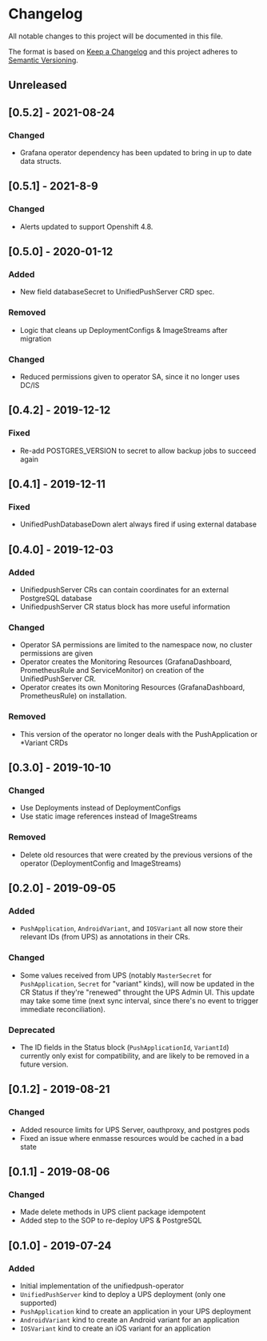 # Changelog
All notable changes to this project will be documented in this file.

The format is based on [Keep a Changelog](http://keepachangelog.com/en/1.0.0/)
and this project adheres to [Semantic Versioning](http://semver.org/spec/v2.0.0.html).

## Unreleased

## [0.5.2] - 2021-08-24
### Changed
- Grafana operator dependency has been updated to bring in up to date data structs.
## [0.5.1] - 2021-8-9
### Changed
- Alerts updated to support Openshift 4.8.

## [0.5.0] - 2020-01-12
### Added
- New field databaseSecret to UnifiedPushServer CRD spec.

### Removed
- Logic that cleans up DeploymentConfigs & ImageStreams after migration

### Changed
- Reduced permissions given to operator SA, since it no longer uses DC/IS

## [0.4.2] - 2019-12-12
### Fixed
- Re-add POSTGRES_VERSION to secret to allow backup jobs to succeed again

## [0.4.1] - 2019-12-11
### Fixed
- UnifiedPushDatabaseDown alert always fired if using external database

## [0.4.0] - 2019-12-03
### Added
- UnifiedpushServer CRs can contain coordinates for an external PostgreSQL database
- UnifiedpushServer CR status block has more useful information

### Changed
- Operator SA permissions are limited to the namespace now, no cluster permissions are given
- Operator creates the Monitoring Resources (GrafanaDashboard, PrometheusRule and ServiceMonitor) on creation of the UnifiedPushServer CR.
- Operator creates its own Monitoring Resources (GrafanaDashboard, PrometheusRule) on installation.

### Removed
- This version of the operator no longer deals with the PushApplication or *Variant CRDs

## [0.3.0] - 2019-10-10
### Changed
- Use Deployments instead of DeploymentConfigs
- Use static image references instead of ImageStreams

### Removed
- Delete old resources that were created by the previous versions of the operator
  (DeploymentConfig and ImageStreams)

## [0.2.0] - 2019-09-05
### Added
- `PushApplication`, `AndroidVariant`, and `IOSVariant` all now store
  their relevant IDs (from UPS) as annotations in their CRs.

### Changed
- Some values received from UPS (notably `MasterSecret` for
  `PushApplication`, `Secret` for "variant" kinds), will now be
  updated in the CR Status if they're "renewed" throught the UPS Admin
  UI. This update may take some time (next sync interval, since
  there's no event to trigger immediate reconciliation).

### Deprecated
- The ID fields in the Status block (`PushApplicationId`, `VariantId`)
  currently only exist for compatibility, and are likely to be removed
  in a future version.

## [0.1.2] - 2019-08-21
### Changed
- Added resource limits for UPS Server, oauthproxy, and postgres pods
- Fixed an issue where enmasse resources would be cached in a bad state

## [0.1.1] - 2019-08-06
### Changed
- Made delete methods in UPS client package idempotent
- Added step to the SOP to re-deploy UPS & PostgreSQL

## [0.1.0] - 2019-07-24
### Added
- Initial implementation of the unifiedpush-operator
- `UnifiedPushServer` kind to deploy a UPS deployment (only one supported)
- `PushApplication` kind to create an application in your UPS deployment
- `AndroidVariant` kind to create an Android variant for an application
- `IOSVariant` kind to create an iOS variant for an application
